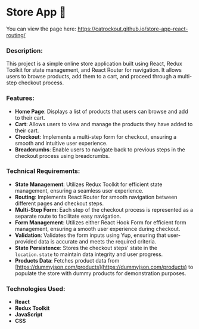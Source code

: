 # Store App 🛒

You can view the page here:
https://catrockout.github.io/store-app-react-routing/

### Description:
This project is a simple online store application built using React, Redux Toolkit for state management, and React Router for navigation. It allows users to browse products, add them to a cart, and proceed through a multi-step checkout process.

### Features:
- **Home Page**: Displays a list of products that users can browse and add to their cart.
- **Cart**: Allows users to view and manage the products they have added to their cart.
- **Checkout**: Implements a multi-step form for checkout, ensuring a smooth and intuitive user experience.
- **Breadcrumbs**: Enable users to navigate back to previous steps in the checkout process using breadcrumbs.

### Technical Requirements:
- **State Management**: Utilizes Redux Toolkit for efficient state management, ensuring a seamless user experience.
- **Routing**: Implements React Router for smooth navigation between different pages and checkout steps.
- **Multi-Step Form**: Each step of the checkout process is represented as a separate route to facilitate easy navigation.
- **Form Management**: Utilizes either React Hook Form for efficient form management, ensuring a smooth user experience during checkout.
- **Validation**: Validates the form inputs using Yup, ensuring that user-provided data is accurate and meets the required criteria.
- **State Persistence**: Stores the checkout steps' state in the `location.state` to maintain data integrity and user progress.
- **Products Data**: Fetches product data from [https://dummyjson.com/products](https://dummyjson.com/products) to populate the store with dummy products for demonstration purposes.

### Technologies Used:
- **React**
- **Redux Toolkit**
- **JavaScript**
- **CSS**